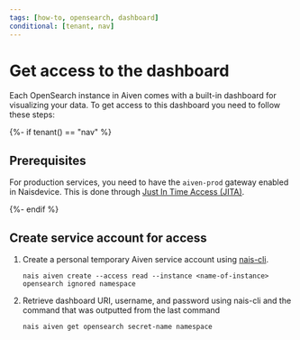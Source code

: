 ```yaml
---
tags: [how-to, opensearch, dashboard]
conditional: [tenant, nav]
---
```


# Get access to the dashboard

Each OpenSearch instance in Aiven comes with a built-in dashboard for visualizing your data.
To get access to this dashboard you need to follow these steps:

{%- if tenant() == "nav" %}
## Prerequisites

For production services, you need to have the `aiven-prod` gateway enabled in Naisdevice. 
This is done through [Just In Time Access (JITA)](../../../operate/naisdevice/explanations/jita.md).

{%- endif %}

## Create service account for access

1. Create a personal temporary Aiven service account using [nais-cli](../../../operate/cli/README.md).

    ```
    nais aiven create --access read --instance <name-of-instance> opensearch ignored namespace
    ```

2. Retrieve dashboard URI, username, and password using nais-cli and the command that was outputted from the last command

    ```
    nais aiven get opensearch secret-name namespace
    ```
